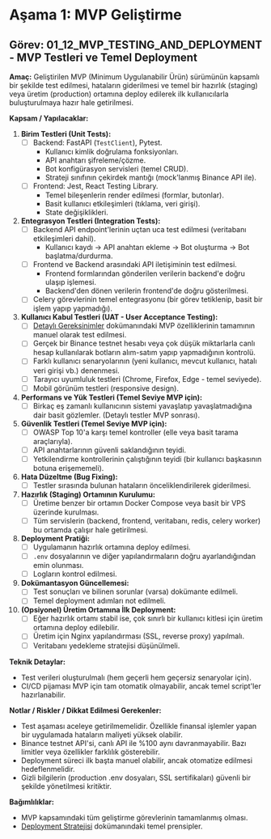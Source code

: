 # Aşama 1: MVP Geliştirme
## Görev: 01_12_MVP_TESTING_AND_DEPLOYMENT - MVP Testleri ve Temel Deployment

**Amaç:** Geliştirilen MVP (Minimum Uygulanabilir Ürün) sürümünün kapsamlı bir şekilde test edilmesi, hataların giderilmesi ve temel bir hazırlık (staging) veya üretim (production) ortamına deploy edilerek ilk kullanıcılarla buluşturulmaya hazır hale getirilmesi.

**Kapsam / Yapılacaklar:**
1.  **Birim Testleri (Unit Tests):**
    - [ ] Backend: FastAPI (`TestClient`), Pytest.
        *   Kullanıcı kimlik doğrulama fonksiyonları.
        *   API anahtarı şifreleme/çözme.
        *   Bot konfigürasyon servisleri (temel CRUD).
        *   Strateji sınıfının çekirdek mantığı (mock'lanmış Binance API ile).
    - [ ] Frontend: Jest, React Testing Library.
        *   Temel bileşenlerin render edilmesi (formlar, butonlar).
        *   Basit kullanıcı etkileşimleri (tıklama, veri girişi).
        *   State değişiklikleri.
2.  **Entegrasyon Testleri (Integration Tests):**
    - [ ] Backend API endpoint'lerinin uçtan uca test edilmesi (veritabanı etkileşimleri dahil).
        *   Kullanıcı kaydı -> API anahtarı ekleme -> Bot oluşturma -> Bot başlatma/durdurma.
    - [ ] Frontend ve Backend arasındaki API iletişiminin test edilmesi.
        *   Frontend formlarından gönderilen verilerin backend'e doğru ulaşıp işlemesi.
        *   Backend'den dönen verilerin frontend'de doğru gösterilmesi.
    - [ ] Celery görevlerinin temel entegrasyonu (bir görev tetiklenip, basit bir işlem yapıp yapmadığı).
3.  **Kullanıcı Kabul Testleri (UAT - User Acceptance Testing):**
    - [ ] [Detaylı Gereksinimler](_PARENT_DIR_/_PARENT_DIR_/00_PLANNING_AND_SETUP/00_01_DETAILED_REQUIREMENTS.md) dokümanındaki MVP özelliklerinin tamamının manuel olarak test edilmesi.
    - [ ] Gerçek bir Binance testnet hesabı veya çok düşük miktarlarla canlı hesap kullanılarak botların alım-satım yapıp yapmadığının kontrolü.
    - [ ] Farklı kullanıcı senaryolarının (yeni kullanıcı, mevcut kullanıcı, hatalı veri girişi vb.) denenmesi.
    - [ ] Tarayıcı uyumluluk testleri (Chrome, Firefox, Edge - temel seviyede).
    - [ ] Mobil görünüm testleri (responsive design).
4.  **Performans ve Yük Testleri (Temel Seviye MVP için):**
    - [ ] Birkaç eş zamanlı kullanıcının sistemi yavaşlatıp yavaşlatmadığına dair basit gözlemler. (Detaylı testler MVP sonrası).
5.  **Güvenlik Testleri (Temel Seviye MVP için):**
    - [ ] OWASP Top 10'a karşı temel kontroller (elle veya basit tarama araçlarıyla).
    - [ ] API anahtarlarının güvenli saklandığının teyidi.
    - [ ] Yetkilendirme kontrollerinin çalıştığının teyidi (bir kullanıcı başkasının botuna erişememeli).
6.  **Hata Düzeltme (Bug Fixing):**
    - [ ] Testler sırasında bulunan hataların önceliklendirilerek giderilmesi.
7.  **Hazırlık (Staging) Ortamının Kurulumu:**
    - [ ] Üretime benzer bir ortamın Docker Compose veya basit bir VPS üzerinde kurulması.
    - [ ] Tüm servislerin (backend, frontend, veritabanı, redis, celery worker) bu ortamda çalışır hale getirilmesi.
8.  **Deployment Pratiği:**
    - [ ] Uygulamanın hazırlık ortamına deploy edilmesi.
    - [ ] `.env` dosyalarının ve diğer yapılandırmaların doğru ayarlandığından emin olunması.
    - [ ] Logların kontrol edilmesi.
9.  **Dokümantasyon Güncellemesi:**
    - [ ] Test sonuçları ve bilinen sorunlar (varsa) dokümante edilmeli.
    - [ ] Temel deployment adımları not edilmeli.
10. **(Opsiyonel) Üretim Ortamına İlk Deployment:**
    - [ ] Eğer hazırlık ortamı stabil ise, çok sınırlı bir kullanıcı kitlesi için üretim ortamına deploy edilebilir.
    - [ ] Üretim için Nginx yapılandırması (SSL, reverse proxy) yapılmalı.
    - [ ] Veritabanı yedekleme stratejisi düşünülmeli.

**Teknik Detaylar:**
*   Test verileri oluşturulmalı (hem geçerli hem geçersiz senaryolar için).
*   CI/CD pijaması MVP için tam otomatik olmayabilir, ancak temel script'ler hazırlanabilir.

**Notlar / Riskler / Dikkat Edilmesi Gerekenler:**
*   Test aşaması aceleye getirilmemelidir. Özellikle finansal işlemler yapan bir uygulamada hataların maliyeti yüksek olabilir.
*   Binance testnet API'si, canlı API ile %100 aynı davranmayabilir. Bazı limitler veya özellikler farklılık gösterebilir.
*   Deployment süreci ilk başta manuel olabilir, ancak otomatize edilmesi hedeflenmelidir.
*   Gizli bilgilerin (production .env dosyaları, SSL sertifikaları) güvenli bir şekilde yönetilmesi kritiktir.

**Bağımlılıklar:**
*   MVP kapsamındaki tüm geliştirme görevlerinin tamamlanmış olması.
*   [Deployment Stratejisi](_PARENT_DIR_/_PARENT_DIR_/DEPLOYMENT_STRATEGY.md) dokümanındaki temel prensipler.
